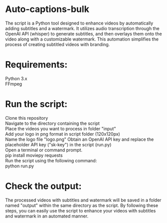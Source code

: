 # Auto-captions-bulk
The script is a Python tool designed to enhance videos by automatically adding subtitles and a watermark. It utilizes audio transcription through the OpenAI API (whisper) to generate subtitles, and then overlays them onto the video along with a customizable watermark. This automation simplifies the process of creating subtitled videos with branding.

# Requirements:
Python 3.x
<br>FFmpeg

# Run the script:
Clone this repository
<br>Navigate to the directory containing the script
<br>Place the videos you want to process in folder "input"
<br>Add your logo in png format in script folder (120x120px)
<br>Name the logo file "logo.png"
Obtain an OpenAI API key and replace the placeholder API key ("sk-key") in the script (run.py)
<br>Open a terminal or command prompt.
<br>pip install moviepy requests
<br>Run the script using the following command:
<br>python run.py

# Check the output:
The processed videos with subtitles and watermark will be saved in a folder named "output" within the same directory as the script.
By following these steps, you can easily use the script to enhance your videos with subtitles and watermark in an automated manner.
